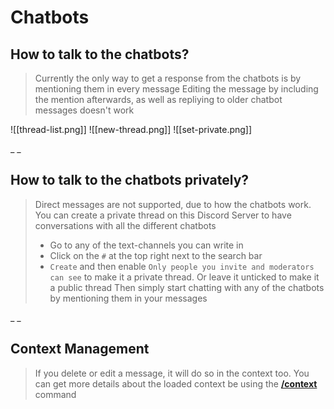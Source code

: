 # Chatbots

## How to talk to the chatbots?
> Currently the only way to get a response from the chatbots is by mentioning them in every message
> Editing the message by including the mention afterwards, as well as repliying to older chatbot messages doesn't work

![[thread-list.png]]
![[new-thread.png]]
![[set-private.png]]



_ _
## How to talk to the chatbots privately?
> Direct messages are not supported, due to how the chatbots work. You can create a private thread on this Discord Server to have conversations with all the different chatbots
> - Go to any of the text-channels you can write in
> - Click on the `#` at the top right next to the search bar
> - `Create` and then enable `Only people you invite and moderators can see` to make it a private thread. Or leave it unticked to make it a public thread
> Then simply start chatting with any of the chatbots by mentioning them in your messages


_ _
## Context Management
> If you delete or edit a message, it will do so in the context too. You can get more details about the loaded context be using the [**/context**](https://discord.com/channels/1100933695986208849/1136860935991083079/1136860950587260990) command











